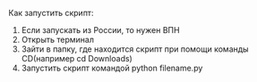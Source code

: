 Как запустить скрипт: 
1. Если запускать из России, то нужен ВПН
2. Открыть терминал
3. Зайти в папку, где находится скрипт при помощи команды CD(например cd Downloads)
4. Запустить скрипт командой python filename.py
